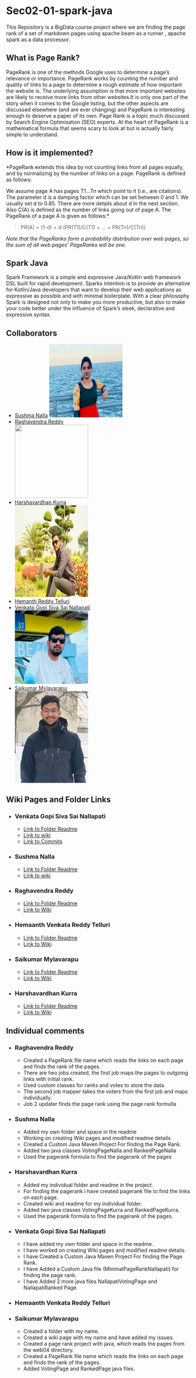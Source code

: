 # Sec02-01-spark-java
This Repository is a BigData course project where we are finding the page rank of a set of markdown pages using apache beam as a runner , apache spark as a data processor.
## What is Page Rank?
PageRank is one of the methods Google uses to determine a page’s relevance or importance. PageRank works by counting the number and quality of links to a page to determine a rough estimate of how important the website is.
The underlying assumption is that more important websites are likely to receive more links from other websites.It is only one part of the story when it comes to the Google listing, but the other aspects are discussed elsewhere (and are ever changing) and PageRank is interesting enough to deserve a paper of its own.
Page Rank is a topic much discussed by Search Engine Optimisation (SEO) experts. At the heart of PageRank is a mathematical formula that seems scary to look at but is actually fairly simple to understand.
## How is it implemented?
*PageRank extends this idea by not counting links from all pages equally, and by normalizing by the number of links on a page. PageRank is defined as follows:

We assume page A has pages T1...Tn which point to it (i.e., are citations). The parameter d is a damping factor which can be set between 0 and 1. We usually set d to 0.85. There are more details about d in the next section. Also C(A) is defined as the number of links going out of page A. The PageRank of a page A is given as follows:*
>PR(A) = (1-d) + d (PR(T1)/C(T1) + ... + PR(Tn)/C(Tn))

*Note that the PageRanks form a probability distribution over web pages, so the sum of all web pages' PageRanks will be one.*

## Spark Java
Spark Framework is a simple and expressive Java/Kotlin web framework DSL built for rapid development. Sparks intention is to provide an alternative for Kotlin/Java developers that want to develop their web applications as expressive as possible and with minimal boilerplate. With a clear philosophy Spark is designed not only to make you more productive, but also to make your code better under the influence of Spark’s sleek, declarative and expressive syntax.

## Collaborators
* [Sushma Nalla](https://github.com/SushmaNalla)
   <img src="https://github.com/reddy-raghavendra/Sec02-01-spark-java/blob/main/images/Sushma%20(2).jpeg" height="200" width="200">
* [Raghavendra Reddy](https://github.com/reddy-raghavendra)  
   <img src="https://media-exp1.licdn.com/dms/image/C5603AQH4GSd0J57Zag/profile-displayphoto-shrink_400_400/0/1648489753605?e=1656547200&v=beta&t=ovpNpcl5M0h-urCUuQFvAZ8oTs5LkJh52n7vkvYt7rA" height="200" width="200">
* [Harshavardhan Kurra](https://github.com/harshakurra123)<br>
    <img src="https://raw.githubusercontent.com/reddy-raghavendra/Sec02-01-spark-java/main/images/14859769_1080368662083472_1459734068219661675_o.jpg" width = "200" height="250">
* [Hemanth Reddy Telluri](https://github.com/hemanth8056)
* [Venkata Gopi Siva Sai Nallapati](https://github.com/NVGSSAI)<br>
   <img src="https://github.com/reddy-raghavendra/Sec02-01-spark-java/blob/main/images/WhatsApp%20Image%202022-04-24%20at%2011.19.24%20PM%20(1).jpeg" height="200" width="200">
* [Saikumar Mylavarapu](https://github.com/saikumar438)<br>
   <img src="https://github.com/reddy-raghavendra/Sec02-01-spark-java/blob/main/images/Capture.PNG" width = "200" height="250">

## Wiki Pages and Folder Links
* ### Venkata Gopi Siva Sai Nallapati
    * [Link to  Folder Readme](https://github.com/reddy-raghavendra/Sec02-01-spark-java/tree/main/Venkata%20Gopi%20Siva%20Sai%20Nallapati)
    * [Link to wiki](https://github.com/reddy-raghavendra/Sec02-01-spark-java/wiki/Sai-Nallapati)
    * [Link to Commits](https://github.com/reddy-raghavendra/Sec02-01-spark-java/commits?author=NVGSSAI)

* ### Sushma Nalla
    * [Link to  Folder Readme](https://github.com/reddy-raghavendra/Sec02-01-spark-java/tree/main/Sushma%20Nalla)
    * [Link to wiki](https://github.com/reddy-raghavendra/Sec02-01-spark-java/wiki/Sushma-Nalla)

* ### Raghavendra Reddy
    * [Link to Folder Readme](https://github.com/reddy-raghavendra/Sec02-01-spark-java/blob/main/Raghavendra%20Reddy)
    * [Link to Wiki](https://github.com/reddy-raghavendra/Sec02-01-spark-java/wiki/Raghavendra-Reddy)

* ### Hemaanth Venkata Reddy Telluri
    * [Link to Folder Readme](https://github.com/reddy-raghavendra/Sec02-01-spark-java/blob/main/Hemanth%20Reddy%20Telluri/README.md)
    * [Link to Wiki](https://github.com/reddy-raghavendra/Sec02-01-spark-java/wiki/Hemanth-Venkata-Reddy-Telluri)

* ### Saikumar Mylavarapu
     * [Link to Folder Readme](https://github.com/reddy-raghavendra/Sec02-01-spark-java/blob/main/Saikumar%20Mylavarapu/README.md)
     * [Link to Wiki](https://github.com/reddy-raghavendra/Sec02-01-spark-java/wiki/Saikumar-Mylavarapu)

* ### Harshavardhan Kurra
     * [Link to Folder Readme](https://github.com/reddy-raghavendra/Sec02-01-spark-java/blob/main/Harshavardhan%20Kurra/README.md)
     * [Link to Wiki](https://github.com/reddy-raghavendra/Sec02-01-spark-java/wiki/Harshavardhan-Kurra)

## Individual comments
* ### Raghavendra Reddy

   * Created a PageRank file name which reads the links on each page and finds the rank of the pages.
   * There are two jobs created, the first job maps the pages to outgoing links with initial rank.
   * Used custom classes for ranks and votes to store the data
   * The second job mapper takes the voters from the first job and maps individually.
   * Job 2 updater finds the page rank using the page rank formulla




* ### Sushma Nalla
    * Added my own folder and space in the readme
    * Working on creating Wiki pages and modified readme details
    * Created a Custom Java Maven Project For finding the Page Rank.
    * Added two java classes VotingPageNalla and RankedPageNalla
    * Used the pagerank formula to find the pagerank of the pages





* ### Harshavardhan Kurra
    * Added my individual folder and readme in the project.
    * For finding the pagerank i have created pagerank file to find the links on each page.<br>
    * Created wiki and readme for my individual folder.<br>
    * Added two java classes VotingPageKurra and RankedPageKurra.<br>
    * Used the pagerank formula to find the pagerank of the pages.<br>



* ### Venkata Gopi Siva Sai Nallapati
    * I have added my own folder and space in the readme.<br>
    * I have worked on creating Wiki pages and modified readme details.<br>
    * I have Created a Custom Java Maven Project For finding the Page Rank.<br>
    * I have Added a Custom Java file (MinimalPageRankNallapati) for finding the page rank.<br>
    * I have Added 2 more java files NallapatiVotingPage and NallapatiRanked Page.<br>







* ### Hemaanth Venkata Reddy Telluri









* ### Saikumar Mylavarapu
   * Created a folder with my name.
   * Created a wiki page with my name and have added my issues.
   * Created a page rank project with java, which reads the pages from the web04 directory.
   * Created a PageRank file name which reads the links on each page and finds the rank of the pages.
   * Added VotingPage and RankedPage java files.
